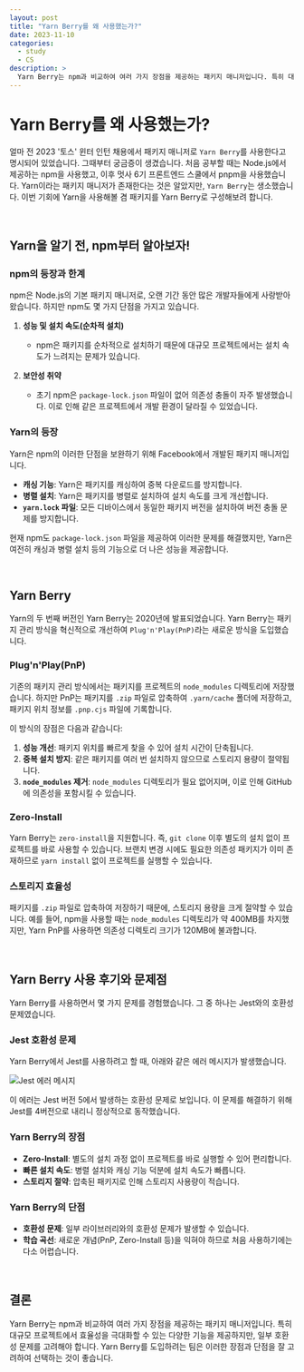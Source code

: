 ```yaml
---
layout: post
title: "Yarn Berry를 왜 사용했는가?"
date: 2023-11-10
categories:
  - study
  - CS
description: >
  Yarn Berry는 npm과 비교하여 여러 가지 장점을 제공하는 패키지 매니저입니다. 특히 대규모 프로젝트에서 효율성을 극대화할 수 있는 다양한 기능을 제공하지만, 일부 호환성 문제를 고려해야 합니다. Yarn Berry를 도입하려는 팀은 이러한 장점과 단점을 잘 고려하여 선택하는 것이 좋습니다.
---
```


# Yarn Berry를 왜 사용했는가?

얼마 전 2023 '토스' 윈터 인턴 채용에서 패키지 매니저로 `Yarn Berry`를 사용한다고 명시되어 있었습니다. 그때부터 궁금증이 생겼습니다. 처음 공부할 때는 Node.js에서 제공하는 npm을 사용했고, 이후 멋사 6기 프론트엔드 스쿨에서 pnpm을 사용했습니다. Yarn이라는 패키지 매니저가 존재한다는 것은 알았지만, `Yarn Berry`는 생소했습니다. 이번 기회에 Yarn을 사용해볼 겸 패키지를 Yarn Berry로 구성해보려 합니다.

<br>

## Yarn을 알기 전, npm부터 알아보자!

### **npm의 등장과 한계**

npm은 Node.js의 기본 패키지 매니저로, 오랜 기간 동안 많은 개발자들에게 사랑받아왔습니다. 하지만 npm도 몇 가지 단점을 가지고 있습니다.

1. **성능 및 설치 속도(순차적 설치)**

   - npm은 패키지를 순차적으로 설치하기 때문에 대규모 프로젝트에서는 설치 속도가 느려지는 문제가 있습니다.

2. **보안성 취약**
   - 초기 npm은 `package-lock.json` 파일이 없어 의존성 충돌이 자주 발생했습니다. 이로 인해 같은 프로젝트에서 개발 환경이 달라질 수 있었습니다.

### **Yarn의 등장**

Yarn은 npm의 이러한 단점을 보완하기 위해 Facebook에서 개발된 패키지 매니저입니다.

- **캐싱 기능**: Yarn은 패키지를 캐싱하여 중복 다운로드를 방지합니다.
- **병렬 설치**: Yarn은 패키지를 병렬로 설치하여 설치 속도를 크게 개선합니다.
- **`yarn.lock` 파일**: 모든 디바이스에서 동일한 패키지 버전을 설치하여 버전 충돌 문제를 방지합니다.

현재 npm도 `package-lock.json` 파일을 제공하여 이러한 문제를 해결했지만, Yarn은 여전히 캐싱과 병렬 설치 등의 기능으로 더 나은 성능을 제공합니다.

<br>

## Yarn Berry

Yarn의 두 번째 버전인 Yarn Berry는 2020년에 발표되었습니다. Yarn Berry는 패키지 관리 방식을 혁신적으로 개선하여 `Plug'n'Play(PnP)`라는 새로운 방식을 도입했습니다.

### **Plug'n'Play(PnP)**

기존의 패키지 관리 방식에서는 패키지를 프로젝트의 `node_modules` 디렉토리에 저장했습니다. 하지만 PnP는 패키지를 `.zip` 파일로 압축하여 `.yarn/cache` 폴더에 저장하고, 패키지 위치 정보를 `.pnp.cjs` 파일에 기록합니다.

이 방식의 장점은 다음과 같습니다:

1. **성능 개선**: 패키지 위치를 빠르게 찾을 수 있어 설치 시간이 단축됩니다.
2. **중복 설치 방지**: 같은 패키지를 여러 번 설치하지 않으므로 스토리지 용량이 절약됩니다.
3. **`node_modules` 제거**: `node_modules` 디렉토리가 필요 없어지며, 이로 인해 GitHub에 의존성을 포함시킬 수 있습니다.

### **Zero-Install**

Yarn Berry는 `zero-install`을 지원합니다. 즉, `git clone` 이후 별도의 설치 없이 프로젝트를 바로 사용할 수 있습니다. 브랜치 변경 시에도 필요한 의존성 패키지가 이미 존재하므로 `yarn install` 없이 프로젝트를 실행할 수 있습니다.

### **스토리지 효율성**

패키지를 `.zip` 파일로 압축하여 저장하기 때문에, 스토리지 용량을 크게 절약할 수 있습니다. 예를 들어, npm을 사용할 때는 `node_modules` 디렉토리가 약 400MB를 차지했지만, Yarn PnP를 사용하면 의존성 디렉토리 크기가 120MB에 불과합니다.

<br>

## Yarn Berry 사용 후기와 문제점

Yarn Berry를 사용하면서 몇 가지 문제를 경험했습니다. 그 중 하나는 Jest와의 호환성 문제였습니다.

### **Jest 호환성 문제**

Yarn Berry에서 Jest를 사용하려고 할 때, 아래와 같은 에러 메시지가 발생했습니다.

![Jest 에러 메시지](./../../assets/img/programming/errorJest.png)

이 에러는 Jest 버전 5에서 발생하는 호환성 문제로 보입니다. 이 문제를 해결하기 위해 Jest를 4버전으로 내리니 정상적으로 동작했습니다.

### **Yarn Berry의 장점**

- **Zero-Install**: 별도의 설치 과정 없이 프로젝트를 바로 실행할 수 있어 편리합니다.
- **빠른 설치 속도**: 병렬 설치와 캐싱 기능 덕분에 설치 속도가 빠릅니다.
- **스토리지 절약**: 압축된 패키지로 인해 스토리지 사용량이 적습니다.

### **Yarn Berry의 단점**

- **호환성 문제**: 일부 라이브러리와의 호환성 문제가 발생할 수 있습니다.
- **학습 곡선**: 새로운 개념(PnP, Zero-Install 등)을 익혀야 하므로 처음 사용하기에는 다소 어렵습니다.

<br>

## 결론

Yarn Berry는 npm과 비교하여 여러 가지 장점을 제공하는 패키지 매니저입니다. 특히 대규모 프로젝트에서 효율성을 극대화할 수 있는 다양한 기능을 제공하지만, 일부 호환성 문제를 고려해야 합니다. Yarn Berry를 도입하려는 팀은 이러한 장점과 단점을 잘 고려하여 선택하는 것이 좋습니다.
